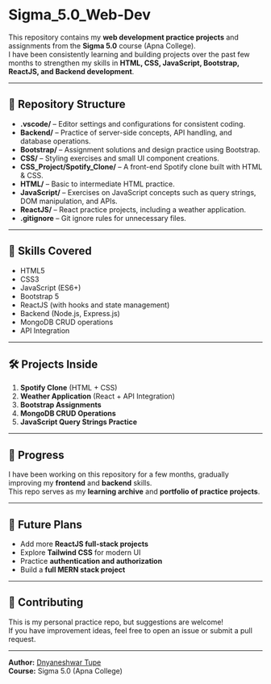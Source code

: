 # Sigma_5.0_Web-Dev

This repository contains my **web development practice projects** and assignments from the **Sigma 5.0** course (Apna College).  
I have been consistently learning and building projects over the past few months to strengthen my skills in **HTML, CSS, JavaScript, Bootstrap, ReactJS, and Backend development**.

---

## 📂 Repository Structure

- **.vscode/** – Editor settings and configurations for consistent coding.
- **Backend/** – Practice of server-side concepts, API handling, and database operations.
- **Bootstrap/** – Assignment solutions and design practice using Bootstrap.
- **CSS/** – Styling exercises and small UI component creations.
- **CSS_Project/Spotify_Clone/** – A front-end Spotify clone built with HTML & CSS.
- **HTML/** – Basic to intermediate HTML practice.
- **JavaScript/** – Exercises on JavaScript concepts such as query strings, DOM manipulation, and APIs.
- **ReactJS/** – React practice projects, including a weather application.
- **.gitignore** – Git ignore rules for unnecessary files.

---

## 🚀 Skills Covered

- HTML5  
- CSS3  
- JavaScript (ES6+)  
- Bootstrap 5  
- ReactJS (with hooks and state management)  
- Backend (Node.js, Express.js)  
- MongoDB CRUD operations  
- API Integration

---

## 🛠️ Projects Inside

1. **Spotify Clone** (HTML + CSS)  
2. **Weather Application** (React + API Integration)  
3. **Bootstrap Assignments**  
4. **MongoDB CRUD Operations**  
5. **JavaScript Query Strings Practice**

---

## 📅 Progress

I have been working on this repository for a few months, gradually improving my **frontend** and **backend** skills.  
This repo serves as my **learning archive** and **portfolio of practice projects**.

---

## 📌 Future Plans

- Add more **ReactJS full-stack projects**
- Explore **Tailwind CSS** for modern UI
- Practice **authentication and authorization**
- Build a **full MERN stack project**

---

## 🤝 Contributing

This is my personal practice repo, but suggestions are welcome!  
If you have improvement ideas, feel free to open an issue or submit a pull request.

---

**Author:** [Dnyaneshwar Tupe](https://github.com/Dnyanesh3256)  
**Course:** Sigma 5.0 (Apna College)  
